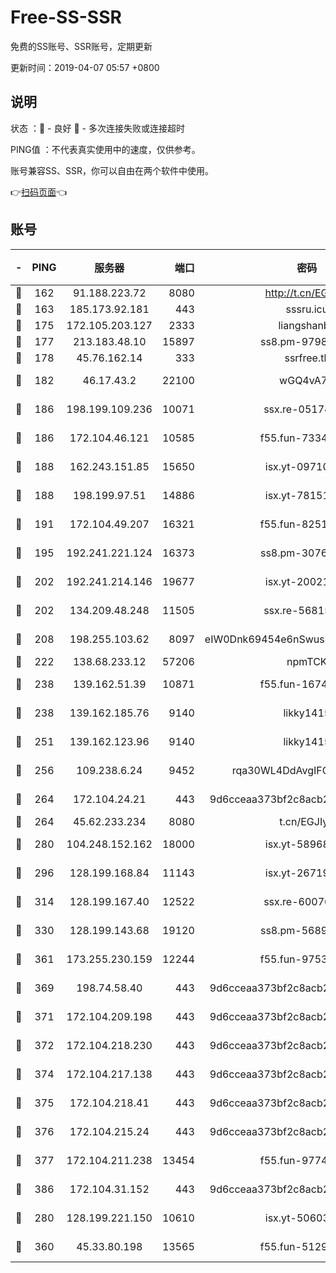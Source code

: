 # Free-SS-SSR

免费的SS账号、SSR账号，定期更新

更新时间：2019-04-07 05:57 +0800

## 说明

状态     ：🙂 - 良好 🙁 - 多次连接失败或连接超时

PING值   ：不代表真实使用中的速度，仅供参考。

账号兼容SS、SSR，你可以自由在两个软件中使用。

👉[扫码页面](https://liesauer.github.io/Free-SS-SSR/)👈

## 账号

|-|PING|服务器|端口|密码|加密方式|区域|
|:----:|:----:|:-----:|-----:|:----:|:----:|:----:|
|🙂|162|91.188.223.72|8080|http://t.cn/EGJIyrl|rc4-md5|RU|
|🙂|163|185.173.92.181|443|sssru.icu|rc4-md5|RU|
|🙂|175|172.105.203.127|2333|liangshanbo|chacha20|JP|
|🙂|177|213.183.48.10|15897|ss8.pm-97980704|rc4-md5|RU|
|🙂|178|45.76.162.14|333|ssrfree.tk|rc4|SG|
|🙂|182|46.17.43.2|22100|wGQ4vA7D|aes-256-gcm|RU|
|🙂|186|198.199.109.236|10071|ssx.re-05174264|aes-256-cfb|US|
|🙂|186|172.104.46.121|10585|f55.fun-73340973|aes-256-cfb|SG|
|🙂|188|162.243.151.85|15650|isx.yt-09710733|aes-256-cfb|US|
|🙂|188|198.199.97.51|14886|isx.yt-78151527|aes-256-cfb|US|
|🙂|191|172.104.49.207|16321|f55.fun-82511518|aes-256-cfb|SG|
|🙂|195|192.241.221.124|16373|ss8.pm-30761179|aes-256-cfb|US|
|🙂|202|192.241.214.146|19677|isx.yt-20021602|aes-256-cfb|US|
|🙂|202|134.209.48.248|11505|ssx.re-56815619|aes-256-cfb|US|
|🙂|208|198.255.103.62|8097|eIW0Dnk69454e6nSwuspv9DmS201tQ0D|aes-256-cfb|US|
|🙂|222|138.68.233.12|57206|npmTCK|rc4-md5|US|
|🙂|238|139.162.51.39|10871|f55.fun-16741898|aes-256-cfb|SG|
|🙂|238|139.162.185.76|9140|likky1415|aes-256-cfb|DE|
|🙂|251|139.162.123.96|9140|likky1415|aes-256-cfb|JP|
|🙂|256|109.238.6.24|9452|rqa30WL4DdAvgIFG6Fs3znzTa|aes-256-cfb|FR|
|🙂|264|172.104.24.21|443|9d6cceaa373bf2c8acb22e60b6a58be6|aes-256-cfb|US|
|🙂|264|45.62.233.234|8080|t.cn/EGJIyrl|rc4-md5|CA|
|🙂|280|104.248.152.162|18000|isx.yt-58968188|aes-256-cfb|SG|
|🙂|296|128.199.168.84|11143|isx.yt-26719747|aes-256-cfb|SG|
|🙂|314|128.199.167.40|12522|ssx.re-60076852|aes-256-cfb|SG|
|🙂|330|128.199.143.68|19120|ss8.pm-56891899|aes-256-cfb|SG|
|🙂|361|173.255.230.159|12244|f55.fun-97535983|aes-256-cfb|US|
|🙂|369|198.74.58.40|443|9d6cceaa373bf2c8acb22e60b6a58be6|aes-256-cfb|US|
|🙂|371|172.104.209.198|443|9d6cceaa373bf2c8acb22e60b6a58be6|aes-256-cfb|US|
|🙂|372|172.104.218.230|443|9d6cceaa373bf2c8acb22e60b6a58be6|aes-256-cfb|US|
|🙂|374|172.104.217.138|443|9d6cceaa373bf2c8acb22e60b6a58be6|aes-256-cfb|US|
|🙂|375|172.104.218.41|443|9d6cceaa373bf2c8acb22e60b6a58be6|aes-256-cfb|US|
|🙂|376|172.104.215.24|443|9d6cceaa373bf2c8acb22e60b6a58be6|aes-256-cfb|US|
|🙂|377|172.104.211.238|13454|f55.fun-97748450|aes-256-cfb|US|
|🙂|386|172.104.31.152|443|9d6cceaa373bf2c8acb22e60b6a58be6|aes-256-cfb|US|
|🙂|280|128.199.221.150|10610|isx.yt-50603205|aes-256-cfb|SG|
|🙂|360|45.33.80.198|13565|f55.fun-51293077|aes-256-cfb|US|
